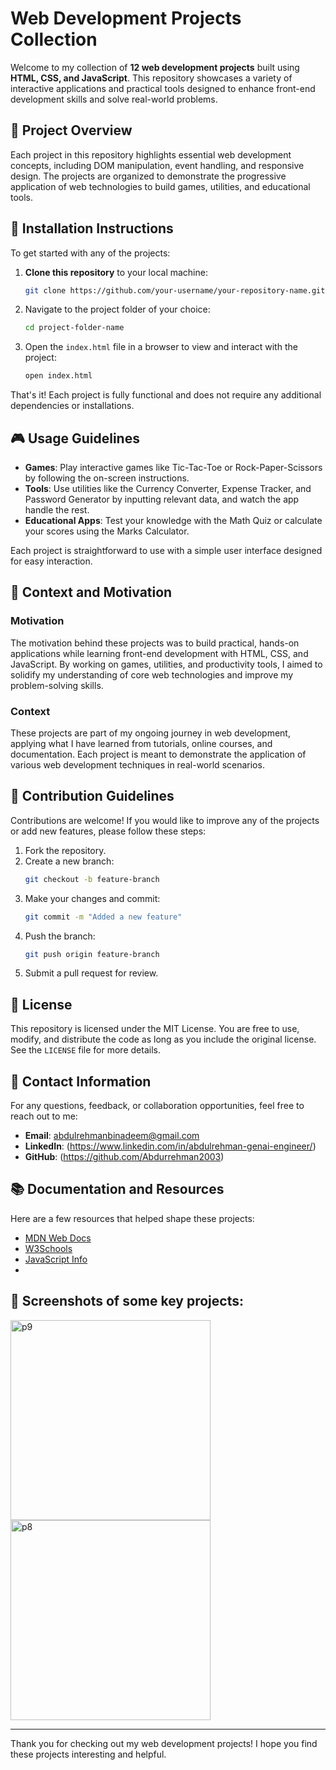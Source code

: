 # Web Development Projects Collection

Welcome to my collection of **12 web development projects** built using **HTML, CSS, and JavaScript**. This repository showcases a variety of interactive applications and practical tools designed to enhance front-end development skills and solve real-world problems.

## 🚀 Project Overview

Each project in this repository highlights essential web development concepts, including DOM manipulation, event handling, and responsive design. The projects are organized to demonstrate the progressive application of web technologies to build games, utilities, and educational tools. 

## 🔧 Installation Instructions

To get started with any of the projects:

1. **Clone this repository** to your local machine:
    ```bash
    git clone https://github.com/your-username/your-repository-name.git
    ```

2. Navigate to the project folder of your choice:
    ```bash
    cd project-folder-name
    ```

3. Open the `index.html` file in a browser to view and interact with the project:
    ```bash
    open index.html
    ```

That's it! Each project is fully functional and does not require any additional dependencies or installations.

## 🎮 Usage Guidelines

- **Games**: Play interactive games like Tic-Tac-Toe or Rock-Paper-Scissors by following the on-screen instructions.
- **Tools**: Use utilities like the Currency Converter, Expense Tracker, and Password Generator by inputting relevant data, and watch the app handle the rest.
- **Educational Apps**: Test your knowledge with the Math Quiz or calculate your scores using the Marks Calculator.

Each project is straightforward to use with a simple user interface designed for easy interaction.

## 📜 Context and Motivation

### Motivation
The motivation behind these projects was to build practical, hands-on applications while learning front-end development with HTML, CSS, and JavaScript. By working on games, utilities, and productivity tools, I aimed to solidify my understanding of core web technologies and improve my problem-solving skills.

### Context
These projects are part of my ongoing journey in web development, applying what I have learned from tutorials, online courses, and documentation. Each project is meant to demonstrate the application of various web development techniques in real-world scenarios.

## 🤝 Contribution Guidelines

Contributions are welcome! If you would like to improve any of the projects or add new features, please follow these steps:

1. Fork the repository.
2. Create a new branch:
    ```bash
    git checkout -b feature-branch
    ```
3. Make your changes and commit:
    ```bash
    git commit -m "Added a new feature"
    ```
4. Push the branch:
    ```bash
    git push origin feature-branch
    ```
5. Submit a pull request for review.

## 📝 License

This repository is licensed under the MIT License. You are free to use, modify, and distribute the code as long as you include the original license. See the `LICENSE` file for more details.

## 📧 Contact Information

For any questions, feedback, or collaboration opportunities, feel free to reach out to me:

- **Email**: abdulrehmanbinadeem@gmail.com
- **LinkedIn**: (https://www.linkedin.com/in/abdulrehman-genai-engineer/)
- **GitHub**: (https://github.com/Abdurrehman2003)

## 📚 Documentation and Resources

Here are a few resources that helped shape these projects:

- [MDN Web Docs](https://developer.mozilla.org/)
- [W3Schools](https://www.w3schools.com/)
- [JavaScript Info](https://javascript.info/)
- 

## 📸 Screenshots of some key projects:

<img width="320" alt="p9" src="https://github.com/user-attachments/assets/d52e58e1-0c3d-4778-8fc3-84c242682931">

<img width="320" alt="p8" src="https://github.com/user-attachments/assets/16822321-02ea-4280-abea-102766441d47">

---


Thank you for checking out my web development projects! I hope you find these projects interesting and helpful.
